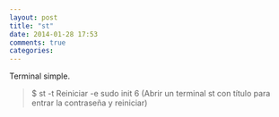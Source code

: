 ```yaml
---
layout: post
title: "st"
date: 2014-01-28 17:53
comments: true
categories: 
---
```

Terminal simple.

>$ st -t Reiniciar -e sudo init 6 (Abrir un terminal st con título para entrar la contraseña y reiniciar)

